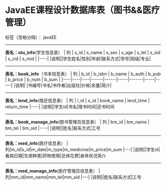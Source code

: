 ﻿# JavaEE课程设计数据库表（图书&&医疗管理）

标签（空格分隔）： javaEE

---

**表名：stu_info**(学生信息表）
| 列 | s_id | s_name | s_sex | s_age | s_tel | s_sid | s_cid | s_mid |
|----|
|说明||学生姓名|性别|年龄|联系方式|学号|班级|专业|


----------


**表名：book_info**（书本信息表）
| 列 | b_id | b_isbn | b_name | b_auth | b_pub | b_price | b_num | b_sum |
|----|----|----|------|------|-----|-------|-----|-----|
|说明|    |书编号|书名|书作者|出版社|价格|余量|简介|


----------
**表名：lend_info**(借还信息表）
| 列 | l_id | s_id | book_name | lend_time | return_time
|----|
|说明||学生id|书名|借书时间|还书时间


----------
**表名：book_manage_info**(图书管理员信息表）
| 列 | bm_id | bm_name | bm_tel | bm_sid
|----|
|说明||姓名|联系方式|工号


----------


**表名：med_info**(医疗信息表）
|列|m_id|s_id|m_date|m_type|m_medicine|m_price|m_sum
|---|
|说明||学生id|看病日期|生病种类|药物使用|总体花费|身体状况简介


----------
**表名：med_manage_info**(医疗管理员信息表）
|列|mm_id|mm_name|mm_tel|mm_sid
|---|
|说明||姓名|联系方式|工号
